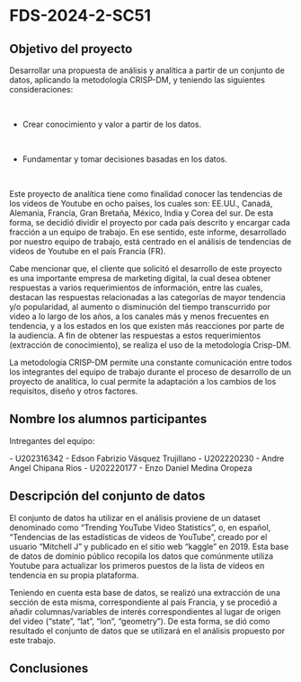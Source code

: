 # FDS-2024-2-SC51
<h2>Objetivo del proyecto</h2>
<p>Desarrollar una propuesta de análisis y analítica a partir de un conjunto de datos, aplicando la
metodología CRISP-DM, y teniendo las siguientes consideraciones:</p>

<br>

- Crear conocimiento y valor a partir de los datos.

<br>

- Fundamentar y tomar decisiones basadas en los datos.

<br>

<p>Este proyecto de analítica tiene como finalidad conocer las tendencias de los videos de Youtube en ocho países, los cuales son: EE.UU., Canadá, Alemania, Francia, Gran Bretaña, México, India y Corea del sur. De esta forma, se decidió dividir el proyecto por cada país descrito y encargar cada fracción a un equipo de trabajo. En ese sentido, este informe, desarrollado por nuestro equipo de trabajo, está centrado en el análisis de tendencias de videos de Youtube en el país Francia (FR).</p>

<p>Cabe mencionar que, el cliente que solicitó el desarrollo de este proyecto es una importante empresa de marketing digital, la cual desea obtener respuestas a varios requerimientos de información, entre las cuales, destacan las respuestas relacionadas a las categorías de mayor tendencia y/o popularidad, al aumento o disminución del tiempo transcurrido por video a lo largo de los años, a los canales más y menos frecuentes en tendencia, y a los estados en los que existen más reacciones por parte de la audiencia. A fin de obtener las respuestas a estos requerimientos (extracción de conocimiento), se realiza el uso de la metodología Crisp-DM.</p>

<p>La metodología CRISP-DM permite una constante comunicación entre todos los integrantes
del equipo de trabajo durante el proceso de desarrollo de un proyecto de analítica, lo cual
permite la adaptación a los cambios de los requisitos, diseño y otros factores.</p>
<h2>Nombre los alumnos participantes</h2>

<p>Intregantes del equipo:</p>
- U202316342 - Edson Fabrizio Vásquez Trujillano
- U202220230 - Andre Angel Chipana Rios
- U202220177 - Enzo Daniel Medina Oropeza


<h2>Descripción del conjunto de datos</h2>

<p>El conjunto de datos ha utilizar en el análisis proviene de un dataset denominado como “Trending YouTube Video Statistics”, o, en español, “Tendencias de las estadísticas de videos de YouTube”, creado por el usuario “Mitchell J” y publicado en el sitio web “kaggle” en 2019. Esta base de datos de dominio público recopila los datos que comúnmente utiliza Youtube para actualizar los primeros puestos de la lista de vídeos en tendencia en su propia plataforma.</p>

<p>Teniendo en cuenta esta base de datos, se realizó una extracción de una sección de esta misma, correspondiente al país Francia, y se procedió a añadir columnas/variables de interés correspondientes al lugar de origen del video (“state”, “lat”, “lon”, “geometry”). De esta forma, se dió como resultado el conjunto de datos que se utilizará en el análisis propuesto por este trabajo.</p>

<h2>Conclusiones</h2>


